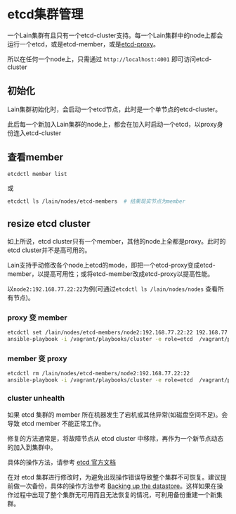# etcd集群管理

一个Lain集群有且只有一个etcd-cluster支持。每一个Lain集群中的node上都会运行一个etcd，或是etcd-member，或是[etcd-proxy](https://github.com/coreos/etcd/blob/master/Documentation/proxy.md)。

所以在任何一个node上，只需通过 `http://localhost:4001` 即可访问etcd-cluster

## 初始化

Lain集群初始化时，会启动一个etcd节点，此时是一个单节点的etcd-cluster。

此后每一个新加入Lain集群的node上，都会在加入时启动一个etcd，以proxy身份连入etcd-cluster

## 查看member

```bash
etcdctl member list
```
或
```bash
etcdctl ls /lain/nodes/etcd-members  # 结果现实节点为member
```

## resize etcd cluster
如上所说，etcd cluster只有一个member，其他的node上全都是proxy。此时的etcd cluster并不是高可用的。

Lain支持手动修改各个node上etcd的mode，即把一个etcd-proxy变成etcd-member，以提高可用性；或将etcd-member改成etcd-proxy以提高性能。

以`node2:192.168.77.22:22`为例(可通过`etcdctl ls /lain/nodes/nodes` 查看所有节点)。

### proxy 变 member
```bash
etcdctl set /lain/nodes/etcd-members/node2:192.168.77.22:22 192.168.77.22
ansible-playbook -i /vagrant/playbooks/cluster -e role=etcd  /vagrant/playbooks/role.yaml
```

### member 变 proxy

```bash
etcdctl rm /lain/nodes/etcd-members/node2:192.168.77.22:22
ansible-playbook -i /vagrant/playbooks/cluster -e role=etcd  /vagrant/playbooks/role.yaml
```

### cluster unhealth

如果 etcd 集群的 member 所在机器发生了宕机或其他异常(如磁盘空间不足)。会导致 etcd member 不能正常工作。

修复的方法通常是，将故障节点从 etcd cluster 中移除，再作为一个新节点动态的加入到集群中。

具体的操作方法，请参考 [etcd 官方文档](https://github.com/coreos/etcd/blob/master/Documentation/v2/runtime-configuration.md)

在对 etcd 集群进行修改时，为避免出现操作错误导致整个集群不可恢复。建议提前做一次备份，具体的操作方法参考 [Backing up the datastore](https://github.com/coreos/etcd/blob/master/Documentation/v2/admin_guide.md#backing-up-the-datastore)。这样如果在操作过程中出现了整个集群无可用而且无法恢复的情况，可利用备份重建一个新集群。
